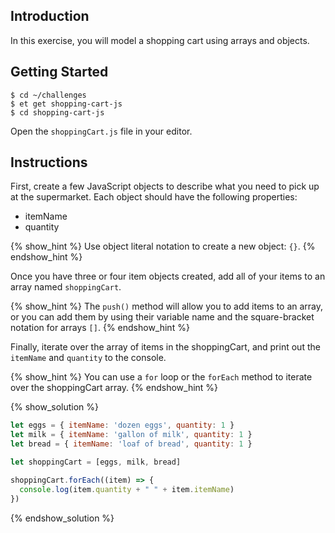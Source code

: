 ## Introduction

In this exercise, you will model a shopping cart using arrays and objects.

## Getting Started

```no-highlight
$ cd ~/challenges
$ et get shopping-cart-js
$ cd shopping-cart-js
```

Open the `shoppingCart.js` file in your editor.

## Instructions

First, create a few JavaScript objects to describe what you need to pick up at the supermarket. Each object should have the following properties:

* itemName
* quantity

{% show_hint %}
Use object literal notation to create a new object: `{}`.
{% endshow_hint %}

Once you have three or four item objects created, add all of your items to an array named `shoppingCart`.

{% show_hint %}
The `push()` method will allow you to add items to an array, or you can add them by using their variable name and the square-bracket notation for arrays `[]`.
{% endshow_hint %}

Finally, iterate over the array of items in the shoppingCart, and print out the `itemName` and `quantity` to the console.

{% show_hint %}
You can use a `for` loop or the `forEach` method to iterate over the shoppingCart array.
{% endshow_hint %}

{% show_solution %}
```javascript
let eggs = { itemName: 'dozen eggs', quantity: 1 }
let milk = { itemName: 'gallon of milk', quantity: 1 }
let bread = { itemName: 'loaf of bread', quantity: 1 }

let shoppingCart = [eggs, milk, bread]

shoppingCart.forEach((item) => {
  console.log(item.quantity + " " + item.itemName)
})
```
{% endshow_solution %}
